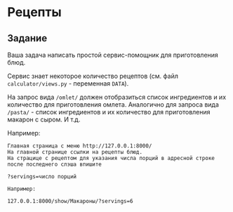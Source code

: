 # Рецепты

## Задание

Ваша задача написать простой сервис-помощник для приготовления блюд.

Сервис знает некоторое количество рецептов (см. файл `calculator/views.py` - переменная `DATA`).

На запрос вида `/omlet/` должен отобразиться список ингредиентов и их количество для приготовления омлета. Аналогично для запроса вида `/pasta/` - список ингредиентов и их количество для приготовления макарон с сыром. И т.д.

Например:

```
Главная страница с меню http://127.0.0.1:8000/
На главной странице ссылки на рецепты блюд.
На страцице с рецептом для указания числа порций в адресной строке после последнего слэша впишите

?servings=число порций

Например:

127.0.0.1:8000/show/Макароны/?servings=6



